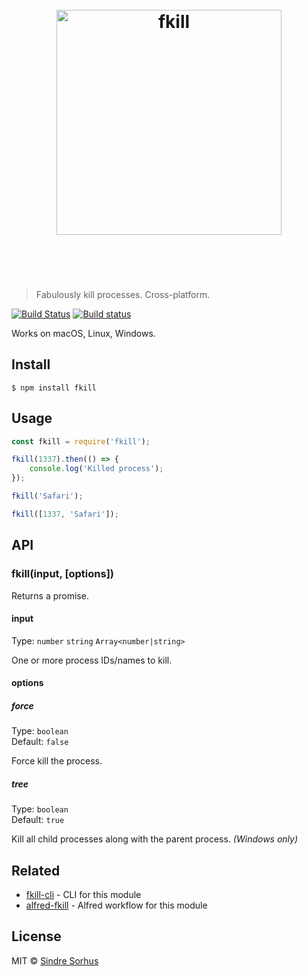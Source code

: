 <h1 align="center">
	<br>
	<img width="360" src="https://rawgit.com/sindresorhus/fkill/master/media/logo.svg" alt="fkill">
	<br>
	<br>
	<br>
</h1>

> Fabulously kill processes. Cross-platform.

[![Build Status](https://travis-ci.org/sindresorhus/fkill.svg?branch=master)](https://travis-ci.org/sindresorhus/fkill) [![Build status](https://ci.appveyor.com/api/projects/status/a8aqswbd578qj09i/branch/master?svg=true)](https://ci.appveyor.com/project/sindresorhus/fkill/branch/master)

Works on macOS, Linux, Windows.


## Install

```
$ npm install fkill
```


## Usage

```js
const fkill = require('fkill');

fkill(1337).then(() => {
	console.log('Killed process');
});

fkill('Safari');

fkill([1337, 'Safari']);
```


## API

### fkill(input, [options])

Returns a promise.

#### input

Type: `number` `string` `Array<number|string>`

One or more process IDs/names to kill.

#### options

##### force

Type: `boolean`<br>
Default: `false`

Force kill the process.

##### tree

Type: `boolean`<br>
Default: `true`

Kill all child processes along with the parent process. *(Windows only)*


## Related

- [fkill-cli](https://github.com/sindresorhus/fkill-cli) - CLI for this module
- [alfred-fkill](https://github.com/SamVerschueren/alfred-fkill) - Alfred workflow for this module


## License

MIT © [Sindre Sorhus](https://sindresorhus.com)

